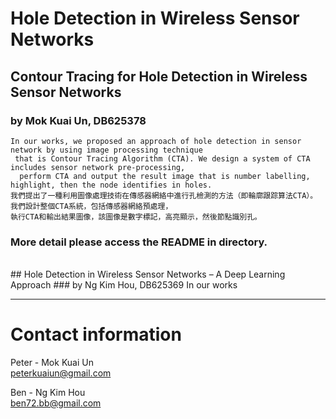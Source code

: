 # Hole Detection in Wireless Sensor Networks
## Contour Tracing for Hole Detection in Wireless Sensor Networks   
### by Mok Kuai Un, DB625378

    In our works, we proposed an approach of hole detection in sensor network by using image processing technique  
     that is Contour Tracing Algorithm (CTA). We design a system of CTA includes sensor network pre-processing,  
      perform CTA and output the result image that is number labelling, highlight, then the node identifies in holes.  
    我們提出了一種利用圖像處理技術在傳感器網絡中進行孔檢測的方法（即輪廓跟踪算法CTA）。 我們設計整個CTA系統，包括傳感器網絡預處理，  
    執行CTA和輸出結果圖像，該圖像是數字標記，高亮顯示，然後節點識別孔。

### More detail please access the README in directory.  
<br>
## Hole Detection in Wireless Sensor Networks – A Deep Learning Approach  
### by Ng Kim Hou, DB625369
    In our works

---
# Contact information
Peter - Mok Kuai Un  
peterkuaiun@gmail.com  

Ben - Ng Kim Hou  
ben72.bb@gmail.com